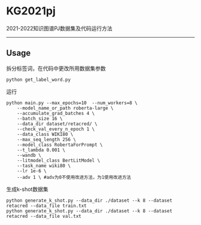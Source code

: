 # KG2021pj
2021-2022知识图谱PJ数据集及代码运行方法

---
## Usage
拆分标签词，在代码中更改所用数据集参数
```shell
python get_label_word.py
```

运行
```shell
python main.py --max_epochs=10  --num_workers=8 \
    --model_name_or_path roberta-large \
    --accumulate_grad_batches 4 \
    --batch_size 16 \
    --data_dir dataset/retacred/ \
    --check_val_every_n_epoch 1 \
    --data_class WIKI80 \
    --max_seq_length 256 \
    --model_class RobertaForPrompt \
    --t_lambda 0.001 \
    --wandb \
    --litmodel_class BertLitModel \
    --task_name wiki80 \
    --lr 1e-6 \ 
    --adv 1 \ #adv为0不使用改进方法，为1使用改进方法
```

生成k-shot数据集
```shell
python generate_k_shot.py --data_dir ./dataset --k 8 --dataset retacred --data_file train.txt
python generate_k_shot.py --data_dir ./dataset --k 8 --dataset retacred --data_file val.txt
```
